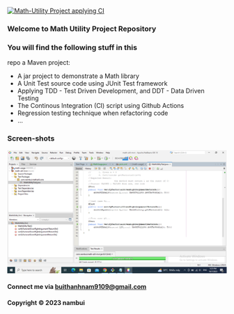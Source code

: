 [![Math-Utility Project applying CI](https://github.com/nam127/math-util-mvn/actions/workflows/mathutil-ci.yml/badge.svg)](https://github.com/nam127/math-util-mvn/actions/workflows/mathutil-ci.yml)
### Welcome to Math Utility Project Repository 

### You will find the following stuff in this 
repo a Maven project:

* A jar project to demonstrate a Math library
* A Unit Test source code using JUnit Test framework
* Applying TDD - Test Driven Development, and DDT - Data Driven Testing
* The Continous Integration (CI) script using Github Actions
* Regression testing technique when refactoring code
* ...

### Screen-shots
![Source-code-with-JUnit](https://github.com/nam127/math-util-mvn/blob/main/screenshots/Source-code-with-JUnit.png)



#### Connect me via buithanhnam9109@gmail.com

#### Copyright &#169; 2023 nambui  